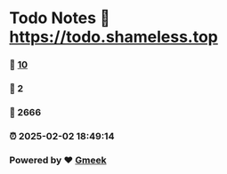 # Todo Notes :link: https://todo.shameless.top 
### :page_facing_up: [10](https://todo.shameless.top/tag.html) 
### :speech_balloon: 2 
### :hibiscus: 2666 
### :alarm_clock: 2025-02-02 18:49:14 
### Powered by :heart: [Gmeek](https://github.com/Meekdai/Gmeek)
